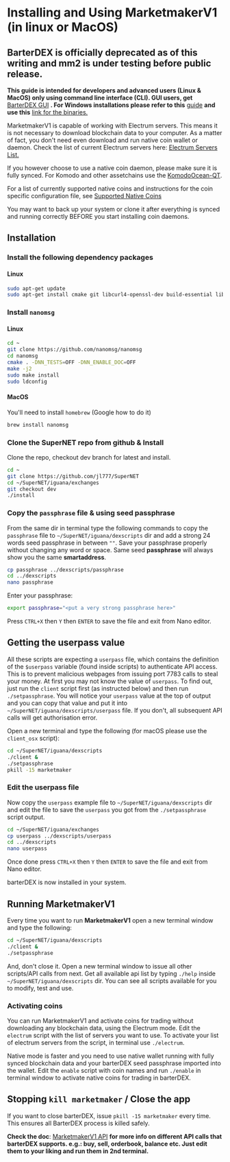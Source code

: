 # Installing and Using MarketmakerV1 (in linux or MacOS)

## BarterDEX is officially deprecated as of this writing and mm2 is under testing before public release.

**This guide is intended for developers and advanced users (Linux & MacOS) only using command line interface (CLI). GUI users, get** [BarterDEX GUI](https://github.com/KomodoPlatform/BarterDEX/releases) **. For Windows installations please refer to this** [guide](./install-marketmakerV1-windows.md) **and use this** [link for the binaries.](https://github.com/KomodoPlatform/BarterDEX/tree/dev/assets/bin/win64)

MarketmakerV1 is capable of working with Electrum servers. This means it is not necessary to download blockchain data to your computer. As a matter of fact, you don't need even download and run native coin wallet or daemon. Check the list of current Electrum servers here: [Electrum Servers List.](./electrum-servers-list.md)

If you however choose to use a native coin daemon, please make sure it is fully synced. For Komodo and other assetchains use the [KomodoOcean-QT](https://github.com/DeckerSU/komodo-qt/releases).

For a list of currently supported native coins and instructions for the coin specific configuration file, see [Supported Native Coins]()

You may want to back up your system or clone it after everything is synced and running correctly BEFORE you start installing coin daemons.

## Installation

### Install the following dependency packages

#### Linux

```bash
sudo apt-get update
sudo apt-get install cmake git libcurl4-openssl-dev build-essential libsodium-dev
```

### Install `nanomsg`

#### Linux

```bash
cd ~
git clone https://github.com/nanomsg/nanomsg
cd nanomsg
cmake . -DNN_TESTS=OFF -DNN_ENABLE_DOC=OFF
make -j2
sudo make install
sudo ldconfig
```

#### MacOS

You'll need to install `homebrew` (Google how to do it)

```bash
brew install nanomsg
```

### Clone the SuperNET repo from github & Install

Clone the repo, checkout dev branch for latest and install.

```bash
cd ~
git clone https://github.com/jl777/SuperNET
cd ~/SuperNET/iguana/exchanges
git checkout dev
./install
```

### Copy the `passphrase` file & using seed passphrase

From the same dir in terminal type the following commands to copy the `passphrase` file to `~/SuperNET/iguana/dexscripts` dir and add a strong 24 words seed passphrase in between `""`. Save your passphrase properly without changing any word or space. Same seed **passphrase** will always show you the same **smartaddress**.

```bash
cp passphrase ../dexscripts/passphrase
cd ../dexscripts
nano passphrase
```

Enter your passphrase:

```bash
export passphrase="<put a very strong passphrase here>"
```

Press `CTRL+X` then `Y` then `ENTER` to save the file and exit from Nano editor.

## Getting the userpass value

All these scripts are expecting a `userpass` file, which contains the definition of the `$userpass` variable (found inside scripts) to authenticate API access. This is to prevent malicious webpages from issuing port 7783 calls to steal your money. At first you may not know the value of `userpass`. To find out, just run the `client` script first (as instructed below) and then run `./setpassphrase`. You will notice your `userpass` value at the top of output and you can copy that value and put it into `~/SuperNET/iguana/dexscripts/userpass` file. If you don't, all subsequent API calls will get authorisation error.

Open a new terminal and type the following (for macOS please use the `client_osx` script):

```bash
cd ~/SuperNET/iguana/dexscripts
./client &
./setpassphrase
pkill -15 marketmaker
```

### Edit the userpass file

Now copy the `userpass` example file to `~/SuperNET/iguana/dexscripts` dir and edit the file to save the `userpass` you got from the `./setpassphrase` script output.

```bash
cd ~/SuperNET/iguana/exchanges
cp userpass ../dexscripts/userpass
cd ../dexscripts
nano userpass
```

Once done press `CTRL+X` then `Y` then `ENTER` to save the file and exit from Nano editor.

barterDEX is now installed in your system.

## Running MarketmakerV1

Every time you want to run **MarketmakerV1** open a new terminal window and type the following:

```bash
cd ~/SuperNET/iguana/dexscripts
./client &
./setpassphrase
```

And, don't close it. Open a new terminal window to issue all other scripts/API calls from next. Get all available api list by typing `./help` inside `~/SuperNET/iguana/dexscripts` dir. You can see all scripts available for you to modify, test and use.

### Activating coins

You can run MarketmakerV1 and activate coins for trading without downloading any blockchain data, using the Electrum mode. Edit the `electrum` script with the list of servers you want to use. To activate your list of electrum servers from the script, in terminal use `./electrum`.

Native mode is faster and you need to use native wallet running with fully synced blockchain data and your barterDEX seed passphrase imported into the wallet. Edit the `enable` script with coin names and run `./enable` in terminal window to activate native coins for trading in barterDEX.

## Stopping `kill marketmaker` / Close the app

If you want to close barterDEX, issue `pkill -15 marketmaker` every time. This ensures all BarterDEX process is killed safely.

**Check the doc**: [MarketmakerV1 API](../api/introduction.md) **for more info on different API calls that barterDEX supports. e.g.: buy, sell, orderbook, balance etc. Just edit them to your liking and run them in 2nd terminal.**
